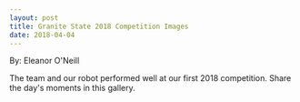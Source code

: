 ```yaml
---
layout: post
title: Granite State 2018 Competition Images
date: 2018-04-04
---
```

By: Eleanor O'Neill

The team and our robot performed well at our first 2018 competition. Share the day's moments in this gallery.

<img data-fancybox="2018GraniteState" src="{{site.baseurl}}/images/uploads/2018/Windham-Granite-State-2018/20180304_150229-700x0.jpg" height="0" width="700" alt="" />
<img data-fancybox="2018GraniteState" src="{{site.baseurl}}/images/uploads/2018/Windham-Granite-State-2018/P1030492-700x0.jpg" height="0" width="700" alt="" />
<img data-fancybox="2018GraniteState" src="{{site.baseurl}}/images/uploads/2018/Windham-Granite-State-2018/img_a14-700x0.jpg" height="0" width="700" alt="" />
<img data-fancybox="2018GraniteState" src="{{site.baseurl}}/images/uploads/2018/Windham-Granite-State-2018/IMG_5354-700x0.jpg" height="0" width="700" alt="" />
<img data-fancybox="2018GraniteState" src="{{site.baseurl}}/images/uploads/2018/Windham-Granite-State-2018/IMG_5353-700x0.jpg" height="0" width="700" alt="" />
<img data-fancybox="2018GraniteState" src="{{site.baseurl}}/images/uploads/2018/Windham-Granite-State-2018/IMG_5352-700x0.jpg" height="0" width="700" alt="" />
<img data-fancybox="2018GraniteState" src="{{site.baseurl}}/images/uploads/2018/Windham-Granite-State-2018/IMG_5355-e1522713042863-700x0.jpg" height="0" width="700" alt="" />
<img data-fancybox="2018GraniteState" src="{{site.baseurl}}/images/uploads/2018/Windham-Granite-State-2018/P1030511-700x0.jpg" height="0" width="700" alt="" />
<img data-fancybox="2018GraniteState" src="{{site.baseurl}}/images/uploads/2018/Windham-Granite-State-2018/P1030510-700x0.jpg" height="0" width="700" alt="" />
<img data-fancybox="2018GraniteState" src="{{site.baseurl}}/images/uploads/2018/Windham-Granite-State-2018/P1030506-700x0.jpg" height="0" width="700" alt="" />
<img data-fancybox="2018GraniteState" src="{{site.baseurl}}/images/uploads/2018/Windham-Granite-State-2018/P1030509-700x0.jpg" height="0" width="700" alt="" />
<img data-fancybox="2018GraniteState" src="{{site.baseurl}}/images/uploads/2018/Windham-Granite-State-2018/P1030504-700x0.jpg" height="0" width="700" alt="" />
<img data-fancybox="2018GraniteState" src="{{site.baseurl}}/images/uploads/2018/Windham-Granite-State-2018/P1030508-700x0.jpg" height="0" width="700" alt="" />
<img data-fancybox="2018GraniteState" src="{{site.baseurl}}/images/uploads/2018/Windham-Granite-State-2018/P1030503-e1522713081415-700x0.jpg" height="0" width="700" alt="" />
<img data-fancybox="2018GraniteState" src="{{site.baseurl}}/images/uploads/2018/Windham-Granite-State-2018/P1030505-700x0.jpg" height="0" width="700" alt="" />
<img data-fancybox="2018GraniteState" src="{{site.baseurl}}/images/uploads/2018/Windham-Granite-State-2018/P1030507-700x0.jpg" height="0" width="700" alt="" />
<img data-fancybox="2018GraniteState" src="{{site.baseurl}}/images/uploads/2018/Windham-Granite-State-2018/P1030502-e1522712978134-700x0.jpg" height="0" width="700" alt="" />
<img data-fancybox="2018GraniteState" src="{{site.baseurl}}/images/uploads/2018/Windham-Granite-State-2018/P1030499-700x0.jpg" height="0" width="700" alt="" />
<img data-fancybox="2018GraniteState" src="{{site.baseurl}}/images/uploads/2018/Windham-Granite-State-2018/P1030500-e1522713112571-700x0.jpg" height="0" width="700" alt="" />
<img data-fancybox="2018GraniteState" src="{{site.baseurl}}/images/uploads/2018/Windham-Granite-State-2018/P1030495-700x0.jpg" height="0" width="700" alt="" />
<img data-fancybox="2018GraniteState" src="{{site.baseurl}}/images/uploads/2018/Windham-Granite-State-2018/P1030498-700x0.jpg" height="0" width="700" alt="" />
<img data-fancybox="2018GraniteState" src="{{site.baseurl}}/images/uploads/2018/Windham-Granite-State-2018/P1030490-700x0.jpg" height="0" width="700" alt="" />
<img data-fancybox="2018GraniteState" src="{{site.baseurl}}/images/uploads/2018/Windham-Granite-State-2018/P1030493-700x0.jpg" height="0" width="700" alt="" />
<img data-fancybox="2018GraniteState" src="{{site.baseurl}}/images/uploads/2018/Windham-Granite-State-2018/P1030497-700x0.jpg" height="0" width="700" alt="" />
<img data-fancybox="2018GraniteState" src="{{site.baseurl}}/images/uploads/2018/Windham-Granite-State-2018/P1030496-700x0.jpg" height="0" width="700" alt="" />
<img data-fancybox="2018GraniteState" src="{{site.baseurl}}/images/uploads/2018/Windham-Granite-State-2018/P1030491-700x0.jpg" height="0" width="700" alt="" />
<img data-fancybox="2018GraniteState" src="{{site.baseurl}}/images/uploads/2018/Windham-Granite-State-2018/P1030494-700x0.jpg" height="0" width="700" alt="" />
<img data-fancybox="2018GraniteState" src="{{site.baseurl}}/images/uploads/2018/Windham-Granite-State-2018/P1030489-700x0.jpg" height="0" width="700" alt="" />
<img data-fancybox="2018GraniteState" src="{{site.baseurl}}/images/uploads/2018/Windham-Granite-State-2018/P1030482-700x0.jpg" height="0" width="700" alt="" />
<img data-fancybox="2018GraniteState" src="{{site.baseurl}}/images/uploads/2018/Windham-Granite-State-2018/P1030488-700x0.jpg" height="0" width="700" alt="" />
<img data-fancybox="2018GraniteState" src="{{site.baseurl}}/images/uploads/2018/Windham-Granite-State-2018/P1030485-700x0.jpg" height="0" width="700" alt="" />
<img data-fancybox="2018GraniteState" src="{{site.baseurl}}/images/uploads/2018/Windham-Granite-State-2018/P1030487-700x0.jpg" height="0" width="700" alt="" />
<img data-fancybox="2018GraniteState" src="{{site.baseurl}}/images/uploads/2018/Windham-Granite-State-2018/P1030480-700x0.jpg" height="0" width="700" alt="" />
<img data-fancybox="2018GraniteState" src="{{site.baseurl}}/images/uploads/2018/Windham-Granite-State-2018/img_a56-700x0.jpg" height="0" width="700" alt="" />
<img data-fancybox="2018GraniteState" src="{{site.baseurl}}/images/uploads/2018/Windham-Granite-State-2018/img_a60-700x0.jpg" height="0" width="700" alt="" />
<img data-fancybox="2018GraniteState" src="{{site.baseurl}}/images/uploads/2018/Windham-Granite-State-2018/img_a55-700x0.jpg" height="0" width="700" alt="" />
<img data-fancybox="2018GraniteState" src="{{site.baseurl}}/images/uploads/2018/Windham-Granite-State-2018/img_a53-700x0.jpg" height="0" width="700" alt="" />
<img data-fancybox="2018GraniteState" src="{{site.baseurl}}/images/uploads/2018/Windham-Granite-State-2018/img_a52-700x0.jpg" height="0" width="700" alt="" />
<img data-fancybox="2018GraniteState" src="{{site.baseurl}}/images/uploads/2018/Windham-Granite-State-2018/img_a51-700x0.jpg" height="0" width="700" alt="" />
<img data-fancybox="2018GraniteState" src="{{site.baseurl}}/images/uploads/2018/Windham-Granite-State-2018/img_a46-700x0.jpg" height="0" width="700" alt="" />
<img data-fancybox="2018GraniteState" src="{{site.baseurl}}/images/uploads/2018/Windham-Granite-State-2018/img_a50-700x0.jpg" height="0" width="700" alt="" />
<img data-fancybox="2018GraniteState" src="{{site.baseurl}}/images/uploads/2018/Windham-Granite-State-2018/img_a48-700x0.jpg" height="0" width="700" alt="" />
<img data-fancybox="2018GraniteState" src="{{site.baseurl}}/images/uploads/2018/Windham-Granite-State-2018/img_a47-700x0.jpg" height="0" width="700" alt="" />
<img data-fancybox="2018GraniteState" src="{{site.baseurl}}/images/uploads/2018/Windham-Granite-State-2018/img_a45-700x0.jpg" height="0" width="700" alt="" />
<img data-fancybox="2018GraniteState" src="{{site.baseurl}}/images/uploads/2018/Windham-Granite-State-2018/img_a41-700x0.jpg" height="0" width="700" alt="" />
<img data-fancybox="2018GraniteState" src="{{site.baseurl}}/images/uploads/2018/Windham-Granite-State-2018/img_a40-700x0.jpg" height="0" width="700" alt="" />
<img data-fancybox="2018GraniteState" src="{{site.baseurl}}/images/uploads/2018/Windham-Granite-State-2018/img_a39-700x0.jpg" height="0" width="700" alt="" />
<img data-fancybox="2018GraniteState" src="{{site.baseurl}}/images/uploads/2018/Windham-Granite-State-2018/img_a38-700x0.jpg" height="0" width="700" alt="" />
<img data-fancybox="2018GraniteState" src="{{site.baseurl}}/images/uploads/2018/Windham-Granite-State-2018/img_a30-700x0.jpg" height="0" width="700" alt="" />
<img data-fancybox="2018GraniteState" src="{{site.baseurl}}/images/uploads/2018/Windham-Granite-State-2018/img_a34-700x0.jpg" height="0" width="700" alt="" />
<img data-fancybox="2018GraniteState" src="{{site.baseurl}}/images/uploads/2018/Windham-Granite-State-2018/img_a36-700x0.jpg" height="0" width="700" alt="" />
<img data-fancybox="2018GraniteState" src="{{site.baseurl}}/images/uploads/2018/Windham-Granite-State-2018/img_a33-700x0.jpg" height="0" width="700" alt="" />
<img data-fancybox="2018GraniteState" src="{{site.baseurl}}/images/uploads/2018/Windham-Granite-State-2018/img_a35-700x0.jpg" height="0" width="700" alt="" />
<img data-fancybox="2018GraniteState" src="{{site.baseurl}}/images/uploads/2018/Windham-Granite-State-2018/img_a37-700x0.jpg" height="0" width="700" alt="" />
<img data-fancybox="2018GraniteState" src="{{site.baseurl}}/images/uploads/2018/Windham-Granite-State-2018/img_a32-700x0.jpg" height="0" width="700" alt="" />
<img data-fancybox="2018GraniteState" src="{{site.baseurl}}/images/uploads/2018/Windham-Granite-State-2018/img_a31-700x0.jpg" height="0" width="700" alt="" />
<img data-fancybox="2018GraniteState" src="{{site.baseurl}}/images/uploads/2018/Windham-Granite-State-2018/img_a29-700x0.jpg" height="0" width="700" alt="" />
<img data-fancybox="2018GraniteState" src="{{site.baseurl}}/images/uploads/2018/Windham-Granite-State-2018/img_a27-700x0.jpg" height="0" width="700" alt="" />
<img data-fancybox="2018GraniteState" src="{{site.baseurl}}/images/uploads/2018/Windham-Granite-State-2018/img_a26-700x0.jpg" height="0" width="700" alt="" />
<img data-fancybox="2018GraniteState" src="{{site.baseurl}}/images/uploads/2018/Windham-Granite-State-2018/img_a20-700x0.jpg" height="0" width="700" alt="" />
<img data-fancybox="2018GraniteState" src="{{site.baseurl}}/images/uploads/2018/Windham-Granite-State-2018/img_a19-700x0.jpg" height="0" width="700" alt="" />
<img data-fancybox="2018GraniteState" src="{{site.baseurl}}/images/uploads/2018/Windham-Granite-State-2018/img_a25-700x0.jpg" height="0" width="700" alt="" />
<img data-fancybox="2018GraniteState" src="{{site.baseurl}}/images/uploads/2018/Windham-Granite-State-2018/img_a15-700x0.jpg" height="0" width="700" alt="" />
<img data-fancybox="2018GraniteState" src="{{site.baseurl}}/images/uploads/2018/Windham-Granite-State-2018/img_a16-700x0.jpg" height="0" width="700" alt="" />
<img data-fancybox="2018GraniteState" src="{{site.baseurl}}/images/uploads/2018/Windham-Granite-State-2018/img_a22-700x0.jpg" height="0" width="700" alt="" />
<img data-fancybox="2018GraniteState" src="{{site.baseurl}}/images/uploads/2018/Windham-Granite-State-2018/img_a21-700x0.jpg" height="0" width="700" alt="" />
<img data-fancybox="2018GraniteState" src="{{site.baseurl}}/images/uploads/2018/Windham-Granite-State-2018/img_a12-700x0.jpg" height="0" width="700" alt="" />
<img data-fancybox="2018GraniteState" src="{{site.baseurl}}/images/uploads/2018/Windham-Granite-State-2018/img_a13-700x0.jpg" height="0" width="700" alt="" />
<img data-fancybox="2018GraniteState" src="{{site.baseurl}}/images/uploads/2018/Windham-Granite-State-2018/img_a10-700x0.jpg" height="0" width="700" alt="" />
<img data-fancybox="2018GraniteState" src="{{site.baseurl}}/images/uploads/2018/Windham-Granite-State-2018/img_a11-700x0.jpg" height="0" width="700" alt="" />
<img data-fancybox="2018GraniteState" src="{{site.baseurl}}/images/uploads/2018/Windham-Granite-State-2018/img_a6-700x0.jpg" height="0" width="700" alt="" />
<img data-fancybox="2018GraniteState" src="{{site.baseurl}}/images/uploads/2018/Windham-Granite-State-2018/img_a7-700x0.jpg" height="0" width="700" alt="" />
<img data-fancybox="2018GraniteState" src="{{site.baseurl}}/images/uploads/2018/Windham-Granite-State-2018/img_a8-700x0.jpg" height="0" width="700" alt="" />
<img data-fancybox="2018GraniteState" src="{{site.baseurl}}/images/uploads/2018/Windham-Granite-State-2018/img_a3-700x0.jpg" height="0" width="700" alt="" />
<img data-fancybox="2018GraniteState" src="{{site.baseurl}}/images/uploads/2018/Windham-Granite-State-2018/IMG_5389-e1522713205588-700x0.jpg" height="0" width="700" alt="" />
<img data-fancybox="2018GraniteState" src="{{site.baseurl}}/images/uploads/2018/Windham-Granite-State-2018/img_a1-700x0.jpg" height="0" width="700" alt="" />
<img data-fancybox="2018GraniteState" src="{{site.baseurl}}/images/uploads/2018/Windham-Granite-State-2018/IMG_5387-700x0.jpg" height="0" width="700" alt="" />
<img data-fancybox="2018GraniteState" src="{{site.baseurl}}/images/uploads/2018/Windham-Granite-State-2018/IMG_5388-e1522713243981-700x0.jpg" height="0" width="700" alt="" />
<img data-fancybox="2018GraniteState" src="{{site.baseurl}}/images/uploads/2018/Windham-Granite-State-2018/IMG_5384-700x0.jpg" height="0" width="700" alt="" />
<img data-fancybox="2018GraniteState" src="{{site.baseurl}}/images/uploads/2018/Windham-Granite-State-2018/IMG_5385-700x0.jpg" height="0" width="700" alt="" />
<img data-fancybox="2018GraniteState" src="{{site.baseurl}}/images/uploads/2018/Windham-Granite-State-2018/IMG_5379-700x0.jpg" height="0" width="700" alt="" />
<img data-fancybox="2018GraniteState" src="{{site.baseurl}}/images/uploads/2018/Windham-Granite-State-2018/IMG_5375-e1522713313600-700x0.jpg" height="0" width="700" alt="" />
<img data-fancybox="2018GraniteState" src="{{site.baseurl}}/images/uploads/2018/Windham-Granite-State-2018/IMG_5382-700x0.jpg" height="0" width="700" alt="" />
<img data-fancybox="2018GraniteState" src="{{site.baseurl}}/images/uploads/2018/Windham-Granite-State-2018/IMG_5376-e1522713376604-700x0.jpg" height="0" width="700" alt="" />
<img data-fancybox="2018GraniteState" src="{{site.baseurl}}/images/uploads/2018/Windham-Granite-State-2018/IMG_5372-e1522713497137-700x0.jpg" height="0" width="700" alt="" />
<img data-fancybox="2018GraniteState" src="{{site.baseurl}}/images/uploads/2018/Windham-Granite-State-2018/IMG_5377-e1522713523105-700x0.jpg" height="0" width="700" alt="" />
<img data-fancybox="2018GraniteState" src="{{site.baseurl}}/images/uploads/2018/Windham-Granite-State-2018/IMG_5371-e1522713554364-700x0.jpg" height="0" width="700" alt="" />
<img data-fancybox="2018GraniteState" src="{{site.baseurl}}/images/uploads/2018/Windham-Granite-State-2018/IMG_5374-700x0.jpg" height="0" width="700" alt="" />
<img data-fancybox="2018GraniteState" src="{{site.baseurl}}/images/uploads/2018/Windham-Granite-State-2018/IMG_5368-700x0.jpg" height="0" width="700" alt="" />
<img data-fancybox="2018GraniteState" src="{{site.baseurl}}/images/uploads/2018/Windham-Granite-State-2018/IMG_5362-700x0.jpg" height="0" width="700" alt="" />
<img data-fancybox="2018GraniteState" src="{{site.baseurl}}/images/uploads/2018/Windham-Granite-State-2018/IMG_5369-e1522714258832-700x0.jpg" height="0" width="700" alt="" />
<img data-fancybox="2018GraniteState" src="{{site.baseurl}}/images/uploads/2018/Windham-Granite-State-2018/IMG_5364-e1522713672888-700x0.jpg" height="0" width="700" alt="" />
<img data-fancybox="2018GraniteState" src="{{site.baseurl}}/images/uploads/2018/Windham-Granite-State-2018/IMG_5367-700x0.jpg" height="0" width="700" alt="" />
<img data-fancybox="2018GraniteState" src="{{site.baseurl}}/images/uploads/2018/Windham-Granite-State-2018/IMG_5363-e1522713729551-700x0.jpg" height="0" width="700" alt="" />
<img data-fancybox="2018GraniteState" src="{{site.baseurl}}/images/uploads/2018/Windham-Granite-State-2018/IMG_5357-e1522713792266-700x0.jpg" height="0" width="700" alt="" />
<img data-fancybox="2018GraniteState" src="{{site.baseurl}}/images/uploads/2018/Windham-Granite-State-2018/IMG_5356-700x0.jpg" height="0" width="700" alt="" />
<img data-fancybox="2018GraniteState" src="{{site.baseurl}}/images/uploads/2018/Windham-Granite-State-2018/IMG_5380-e1522713459738-700x0.jpg" height="0" width="700" alt="" />
